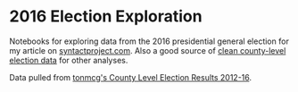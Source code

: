 # 2016 Election Exploration

Notebooks for exploring data from the 2016 presidential general election for my article on [syntactproject.com](http://syntactproject.com).
Also a good source of [clean county-level election data](/data/nice_election_data_2008_to_2016.csv) for other analyses.

Data pulled from [tonmcg's County Level Election Results 2012-16](https://github.com/tonmcg/County_Level_Election_Results_12-16).

